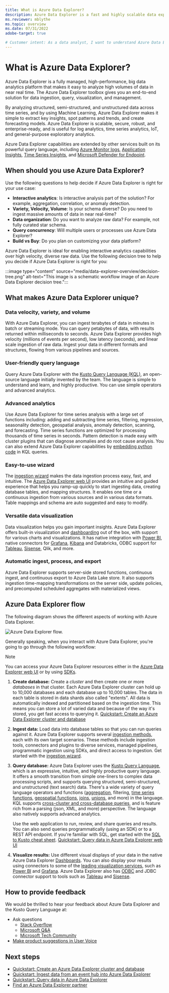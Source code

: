 ```yaml
---
title: What is Azure Data Explorer?
description: Azure Data Explorer is a fast and highly scalable data exploration service for log and telemetry data.
ms.reviewer: mblythe
ms.topic: overview
ms.date: 07/31/2022
adobe-target: true

# Customer intent: As a data analyst, I want to understand Azure Data Explorer, so I can decide if it's suitable for my analytics workloads.
---
```


# What is Azure Data Explorer?

Azure Data Explorer is a fully managed, high-performance, big data analytics platform that makes it easy to analyze high volumes of data in near real time. The Azure Data Explorer toolbox gives you an end-to-end solution for data ingestion, query, visualization, and management.

By analyzing structured, semi-structured, and unstructured data across time series, and by using Machine Learning, Azure Data Explorer makes it simple to extract key insights, spot patterns and trends, and create forecasting models. Azure Data Explorer is scalable, secure, robust, and enterprise-ready, and is useful for log analytics, time series analytics, IoT, and general-purpose exploratory analytics.

Azure Data Explorer capabilities are extended by other services built on its powerful query language, including [Azure Monitor logs](/azure/log-analytics/), [Application Insights](/azure/application-insights/), [Time Series Insights](/azure/time-series-insights/), and [Microsoft Defender for Endpoint](/microsoft-365/security/defender-endpoint/microsoft-defender-endpoint).

## When should you use Azure Data Explorer?

Use the following questions to help decide if Azure Data Explorer is right for your use case:

* **Interactive analytics**:  Is interactive analysis part of the solution? For example, aggregation, correlation, or anomaly detection.
* **Variety, Velocity, Volume**: Is your schema diverse? Do you need to ingest massive amounts of data in near real-time?
* **Data organization**: Do you want to analyze raw data? For example, not fully curated star schema.
* **Query concurrency**: Will multiple users or processes use Azure Data Explorer?
* **Build vs Buy**: Do you plan on customizing your data platform?

Azure Data Explorer is ideal for enabling interactive analytics capabilities over high velocity, diverse raw data. Use the following decision tree to help you decide if Azure Data Explorer is right for you:

:::image type="content" source="media/data-explorer-overview/decision-tree.png" alt-text="This image is a schematic workflow image of an Azure Data Explorer decision tree.":::

## What makes Azure Data Explorer unique?

### Data velocity, variety, and volume

With Azure Data Explorer, you can ingest terabytes of data in minutes in batch or streaming mode. You can query petabytes of data, with results returned within milliseconds to seconds. Azure Data Explorer provides high velocity (millions of events per second), low latency (seconds), and linear scale ingestion of raw data. Ingest your data in different formats and structures, flowing from various pipelines and sources.

### User-friendly query language

Query Azure Data Explorer with the [Kusto Query Language (KQL)](kusto/query/index.md), an open-source language initially invented by the team. The language is simple to understand and learn, and highly productive. You can use simple operators and advanced analytics.

### Advanced analytics

Use Azure Data Explorer for time series analysis with a large set of functions including: adding and subtracting time series, filtering, regression, seasonality detection, geospatial analysis, anomaly detection, scanning, and forecasting. Time series functions are optimized for processing thousands of time series in seconds. Pattern detection is made easy with cluster plugins that can diagnose anomalies and do root cause analysis. You can also extend Azure Data Explorer capabilities by [embedding python code](kusto/query/pythonplugin.md) in KQL queries.

### Easy-to-use wizard

The [ingestion wizard](./ingest-data-wizard.md) makes the data ingestion process easy, fast, and intuitive. The [Azure Data Explorer web UI](web-query-data.md) provides an intuitive and guided experience that helps you ramp-up quickly to start ingesting data, creating database tables, and mapping structures. It enables one time or a continuous ingestion from various sources and in various data formats. Table mappings and schema are auto suggested and easy to modify.

### Versatile data visualization

Data visualization helps you gain important insights. Azure Data Explorer offers built-in visualization and [dashboarding](azure-data-explorer-dashboards.md) out of the box, with support for various charts and visualizations. It has native integration with [Power BI](power-bi-data-connector.md?tabs=connector), native connectors for [Grafana](grafana.md), [Kibana](k2bridge.md) and Databricks, ODBC support for [Tableau](tableau.md), [Sisense](sisense.md), Qlik, and more.

### Automatic ingest, process, and export

Azure Data Explorer supports server-side stored functions, continuous ingest, and continuous export to Azure Data Lake store. It also supports ingestion time-mapping transformations on the server side, update policies, and precomputed scheduled aggregates with materialized views.

## Azure Data Explorer flow

The following diagram shows the different aspects of working with Azure Data Explorer.

![Azure Data Explorer flow.](media/data-explorer-overview/workflow.png)

Generally speaking, when you interact with Azure Data Explorer, you're going to go through the following workflow:  

> [!NOTE]
> You can access your Azure Data Explorer resources either in the [Azure Data Explorer web UI](web-query-data.md) or by using [SDKs](kusto/api/index.md).

1. **Create database:** Create a *cluster* and then create one or more *databases* in that cluster. Each Azure Data Explorer cluster can hold up to 10,000 databases and each database up to 10,000 tables. The data in each table is stored in data shards also called "extents". All data is automatically indexed and partitioned based on the ingestion time. This means you can store a lot of varied data and because of the way it's stored, you get fast access to querying it. [Quickstart: Create an Azure Data Explorer cluster and database](create-cluster-database-portal.md)

1. **Ingest data:** Load data into database tables so that you can run queries against it. Azure Data Explorer supports several [ingestion methods](ingest-data-overview.md), each with its own target scenarios. These methods include ingestion tools, connectors and plugins to diverse services, managed pipelines, programmatic ingestion using SDKs, and direct access to ingestion. Get started with the [ingestion wizard](./ingest-data-wizard.md).

1. **Query database:** Azure Data Explorer uses the [Kusto Query Language](kusto/query/index.md), which is an expressive, intuitive, and highly productive query language. It offers a smooth transition from simple one-liners to complex data processing scripts, and supports querying structured, semi-structured, and unstructured (text search) data. There's a wide variety of query language operators and functions ([aggregation](kusto/query/aggregation-functions.md), filtering, [time series functions](kusto/query/machine-learning-and-tsa.md), [geospatial functions](kusto/query/geospatial-grid-systems.md), [joins](kusto/query/joinoperator.md), [unions](kusto/query/unionoperator.md), and more) in the language. KQL supports [cross-cluster and cross-database queries](kusto/query/cross-cluster-or-database-queries.md), and is feature rich from a parsing (json, XML, and more) perspective. The language also natively supports advanced analytics.

    Use the web application to run, review, and share queries and results. You can also send queries programmatically (using an SDK) or to a REST API endpoint. If you're familiar with SQL, get started with the [SQL to Kusto cheat sheet](kusto/query/sqlcheatsheet.md). [Quickstart: Query data in Azure Data Explorer web UI](web-query-data.md)

1. **Visualize results:**  Use different visual displays of your data in the native Azure Data Explorer [Dashboards](azure-data-explorer-dashboards.md). You can also display your results using connectors to some of the [leading visualization services](viz-overview.md), such as [Power BI](power-bi-data-connector.md?tabs=connector) and [Grafana](grafana.md). Azure Data Explorer also has [ODBC](connect-odbc.md) and JDBC connector support to tools such as [Tableau](tableau.md) and [Sisense](sisense.md).

## How to provide feedback

We would be thrilled to hear your feedback about Azure Data Explorer and the Kusto Query Language at:

* Ask questions
  * [Stack Overflow](https://stackoverflow.com/questions/tagged/azure-data-explorer)
  * [Microsoft Q&A](/answers/topics/azure-data-explorer.html)
  * [Microsoft Tech Community](https://techcommunity.microsoft.com/t5/Azure-Data-Explorer/bd-p/Kusto)
* [Make product suggestions in User Voice](https://aka.ms/AzureDataExplorer.UserVoice)

## Next steps

* [Quickstart: Create an Azure Data Explorer cluster and database](create-cluster-database-portal.md)
* [Quickstart: Ingest data from an event hub into Azure Data Explorer](ingest-data-event-hub.md)
* [Quickstart: Query data in Azure Data Explorer](web-query-data.md)
* [Find an Azure Data Explorer partner](find-my-partner.md)
